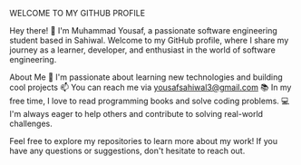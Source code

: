 WELCOME TO MY GITHUB PROFILE

Hey there! 👋 I'm Muhammad Yousaf, a passionate software engineering student based in Sahiwal. Welcome to my GitHub profile, where I share my journey as a learner, developer, and enthusiast in the world of software engineering.

About Me
🌱 I'm passionate about learning new technologies and building cool projects
📫 You can reach me via yousafsahiwal3@gmail.com
📚 In my free time, I love to read programming books and solve coding problems.
💻 I'm always eager to help others and contribute to solving real-world challenges.


Feel free to explore my repositories to learn more about my work! If you have any questions or suggestions, don't hesitate to reach out.
<!---
iamproprogramr/iamproprogramr is a ✨ special ✨ repository because its `README.md` (this file) appears on your GitHub profile.
You can click the Preview link to take a look at your changes.
--->
